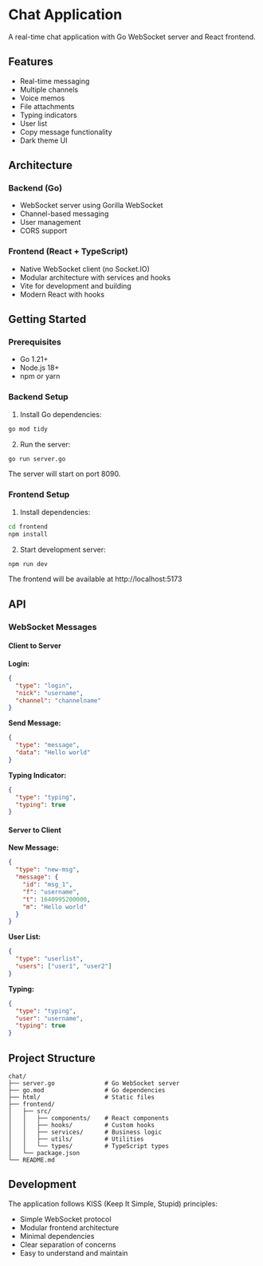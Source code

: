 # Chat Application

A real-time chat application with Go WebSocket server and React frontend.

## Features

- Real-time messaging
- Multiple channels
- Voice memos
- File attachments
- Typing indicators
- User list
- Copy message functionality
- Dark theme UI

## Architecture

### Backend (Go)
- WebSocket server using Gorilla WebSocket
- Channel-based messaging
- User management
- CORS support

### Frontend (React + TypeScript)
- Native WebSocket client (no Socket.IO)
- Modular architecture with services and hooks
- Vite for development and building
- Modern React with hooks

## Getting Started

### Prerequisites
- Go 1.21+
- Node.js 18+
- npm or yarn

### Backend Setup

1. Install Go dependencies:
```bash
go mod tidy
```

2. Run the server:
```bash
go run server.go
```

The server will start on port 8090.

### Frontend Setup

1. Install dependencies:
```bash
cd frontend
npm install
```

2. Start development server:
```bash
npm run dev
```

The frontend will be available at http://localhost:5173

## API

### WebSocket Messages

#### Client to Server

**Login:**
```json
{
  "type": "login",
  "nick": "username",
  "channel": "channelname"
}
```

**Send Message:**
```json
{
  "type": "message",
  "data": "Hello world"
}
```

**Typing Indicator:**
```json
{
  "type": "typing",
  "typing": true
}
```

#### Server to Client

**New Message:**
```json
{
  "type": "new-msg",
  "message": {
    "id": "msg_1",
    "f": "username",
    "t": 1640995200000,
    "m": "Hello world"
  }
}
```

**User List:**
```json
{
  "type": "userlist",
  "users": ["user1", "user2"]
}
```

**Typing:**
```json
{
  "type": "typing",
  "user": "username",
  "typing": true
}
```

## Project Structure

```
chat/
├── server.go              # Go WebSocket server
├── go.mod                 # Go dependencies
├── html/                  # Static files
├── frontend/
│   ├── src/
│   │   ├── components/    # React components
│   │   ├── hooks/         # Custom hooks
│   │   ├── services/      # Business logic
│   │   ├── utils/         # Utilities
│   │   └── types/         # TypeScript types
│   └── package.json
└── README.md
```

## Development

The application follows KISS (Keep It Simple, Stupid) principles:

- Simple WebSocket protocol
- Modular frontend architecture
- Minimal dependencies
- Clear separation of concerns
- Easy to understand and maintain